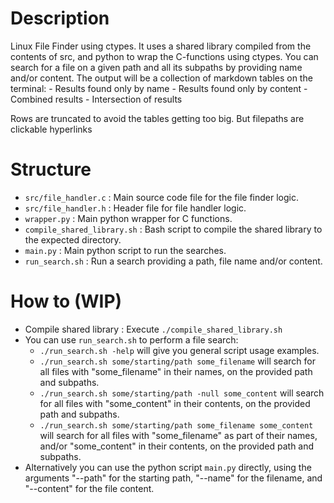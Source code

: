 # Description

Linux File Finder using ctypes.
It uses a shared library compiled from the contents of src, and python to wrap the C-functions using ctypes.
You can search for a file on a given path and all its subpaths by providing name and/or content.
The output will be a collection of markdown tables on the terminal:
    - Results found only by name
    - Results found only by content
    - Combined results
    - Intersection of results

Rows are truncated to avoid the tables getting too big. But filepaths are clickable hyperlinks

# Structure

- `src/file_handler.c` : Main source code file for the file finder logic.
- `src/file_handler.h` : Header file for file handler logic.
- `wrapper.py` : Main python wrapper for C functions.
- `compile_shared_library.sh` : Bash script to compile the shared library to the expected directory.
- `main.py` : Main python script to run the searches.
- `run_search.sh` : Run a search providing a path, file name and/or content.

# How to (WIP)

- Compile shared library : Execute `./compile_shared_library.sh`
- You can use `run_search.sh` to perform a file search:
    - `./run_search.sh -help` will give you general script usage examples.
    - `./run_search.sh some/starting/path some_filename` will search for all files with "some_filename" in their names, on the provided path and subpaths.
    - `./run_search.sh some/starting/path -null some_content` will search for all files with "some_content" in their contents, on the provided path and subpaths.
    - `./run_search.sh some/starting/path some_filename some_content` will search for all files with "some_filename" as part of their names, and/or "some_content" in their contents, on the provided path and subpaths.
- Alternatively you can use the python script `main.py` directly, using the arguments "--path" for the starting path, "--name" for the filename, and "--content" for the file content.
